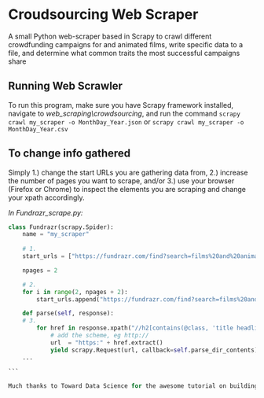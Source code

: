 # Croudsourcing Web Scraper
A small Python web-scraper based in Scrapy to crawl different crowdfunding campaigns for and animated films, write specific data to a file, and determine what common traits the most successful campaigns share

## Running Web Scrawler
To run this program, make sure you have Scrapy framework installed,
navigate to *web_scraping\crowdsourcing*,
and run the command
`scrapy crawl my_scraper -o MonthDay_Year.json` or `scrapy crawl my_scraper -o MonthDay_Year.csv`

## To change info gathered
Simply 1.) change the start URLs you are gathering data from, 
2.) increase the number of pages you want to scrape, and/or 
3.) use your browser (Firefox or Chrome) to inspect the elements you are scraping and change your xpath accordingly.

*In Fundrazr_scrape.py:*

````python	
class Fundrazr(scrapy.Spider):
	name = "my_scraper"
	
    # 1.
	start_urls = ["https://fundrazr.com/find?search=films%20and%20animation"]

	npages = 2

    # 2.
	for i in range(2, npages + 2):
		start_urls.append("https://fundrazr.com/find?search=films%20and%20animation&page=" + str(i))

	def parse(self, response):
    # 3.
		for href in response.xpath("//h2[contains(@class, 'title headline-font')]/a[contains(@class, 'campaign-link')]//@href"):
			# add the scheme, eg http://
			url  = "https:" + href.extract()
			yield scrapy.Request(url, callback=self.parse_dir_contents)
	...
			
```

Much thanks to Toward Data Science for the awesome tutorial on building your own dataset using Scrapy.
